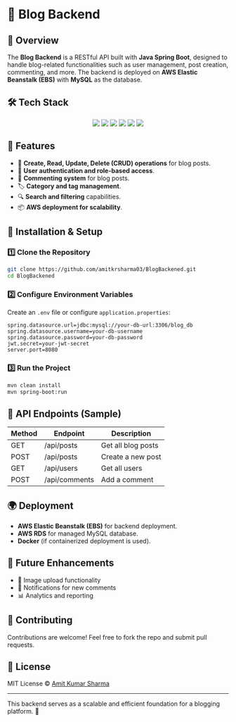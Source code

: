# 📝 Blog Backend

## 🚀 Overview
The **Blog Backend** is a RESTful API built with **Java Spring Boot**, designed to handle blog-related functionalities such as user management, post creation, commenting, and more. The backend is deployed on **AWS Elastic Beanstalk (EBS)** with **MySQL** as the database.

## 🛠 Tech Stack
<p align="center">
  <img src="https://img.shields.io/badge/Java-ED8B00?style=for-the-badge&logo=java&logoColor=white"/>
  <img src="https://img.shields.io/badge/Spring%20Boot-6DB33F?style=for-the-badge&logo=spring-boot&logoColor=white"/>
  <img src="https://img.shields.io/badge/MySQL-4479A1?style=for-the-badge&logo=mysql&logoColor=white"/>
  <img src="https://img.shields.io/badge/AWS%20EBS-FF9900?style=for-the-badge&logo=amazon-aws&logoColor=white"/>
  <img src="https://img.shields.io/badge/Docker-2496ED?style=for-the-badge&logo=docker&logoColor=white"/>
  <img src="https://img.shields.io/badge/Lombok-CA4245?style=for-the-badge&logo=java&logoColor=white"/>
</p>

## 🎯 Features
- 📝 **Create, Read, Update, Delete (CRUD) operations** for blog posts.
- 👤 **User authentication and role-based access**.
- 💬 **Commenting system** for blog posts.
- 🏷️ **Category and tag management**.
- 🔍 **Search and filtering** capabilities.
- 📦 **AWS deployment for scalability**.

## 🚀 Installation & Setup
### 1️⃣ Clone the Repository
```sh
git clone https://github.com/amitkrsharma03/BlogBackened.git
cd BlogBackened
```

### 2️⃣ Configure Environment Variables
Create an `.env` file or configure `application.properties`:
```properties
spring.datasource.url=jdbc:mysql://your-db-url:3306/blog_db
spring.datasource.username=your-db-username
spring.datasource.password=your-db-password
jwt.secret=your-jwt-secret
server.port=8080
```

### 3️⃣ Run the Project
```sh
mvn clean install
mvn spring-boot:run
```

## 📌 API Endpoints (Sample)
| Method | Endpoint         | Description          |
|--------|----------------|----------------------|
| GET    | /api/posts     | Get all blog posts  |
| POST   | /api/posts     | Create a new post   |
| GET    | /api/users     | Get all users       |
| POST   | /api/comments  | Add a comment       |

## 🌍 Deployment
- **AWS Elastic Beanstalk (EBS)** for backend deployment.
- **AWS RDS** for managed MySQL database.
- **Docker** (if containerized deployment is used).

## 📌 Future Enhancements
- 📸 Image upload functionality
- 📢 Notifications for new comments
- 📊 Analytics and reporting

## 🤝 Contributing
Contributions are welcome! Feel free to fork the repo and submit pull requests.

## 📜 License
MIT License © [Amit Kumar Sharma](https://github.com/amitkrsharma03)

---
This backend serves as a scalable and efficient foundation for a blogging platform. 🚀

